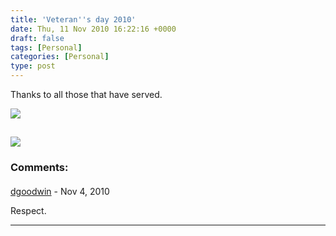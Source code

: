 ```yaml
---
title: 'Veteran''s day 2010'
date: Thu, 11 Nov 2010 16:22:16 +0000
draft: false
tags: [Personal]
categories: [Personal]
type: post
---
```


Thanks to all those that have served.

![](http://www.groceryshopforfree.com/wp-content/uploads/2009/11/Veterans-day.jpg)

![](http://mypetjawa.mu.nu/archives/salute1.jpg)
---
### Comments:
####
[dgoodwin]( "dgoodwin@rm-rf.ca") - <time datetime="2010-11-11 12:53:58">Nov 4, 2010</time>

Respect.
<hr />
